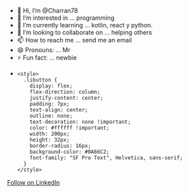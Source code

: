 - 👋 Hi, I’m @Charran78
- 👀 I’m interested in ... programming
- 🌱 I’m currently learning ... kotlin, react y python. 
- 💞️ I’m looking to collaborate on ... helping others
- 📫 How to reach me ... send me an email
- 😄 Pronouns: ... Mr
- ⚡ Fun fact: ... newbie
- 
      <style>
        .libutton {
          display: flex;
          flex-direction: column;
          justify-content: center;
          padding: 7px;
          text-align: center;
          outline: none;
          text-decoration: none !important;
          color: #ffffff !important;
          width: 200px;
          height: 32px;
          border-radius: 16px;
          background-color: #0A66C2;
          font-family: "SF Pro Text", Helvetica, sans-serif;
        }
      </style>
<a class="libutton" href="https://www.linkedin.com/comm/mynetwork/discovery-see-all?usecase=PEOPLE_FOLLOWS&followMember=pedro-mencías-68223336b" target="_blank">Follow on LinkedIn</a>

<!---
Charran78/Charran78 is a ✨ special ✨ repository because its `README.md` (this file) appears on your GitHub profile.
You can click the Preview link to take a look at your changes.
--->

